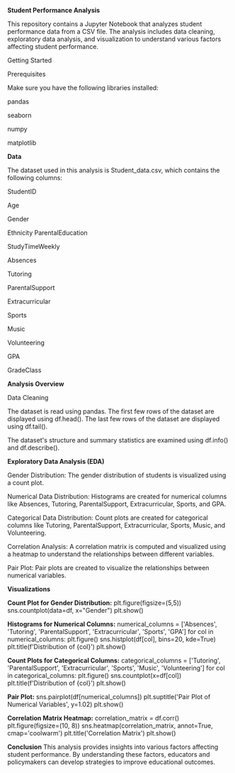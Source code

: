 **Student Performance Analysis**

This repository contains a Jupyter Notebook that analyzes student performance data from a CSV file. The analysis includes data cleaning, exploratory data analysis, and visualization to understand various factors affecting student performance.

Getting Started

Prerequisites

Make sure you have the following libraries installed:

pandas

seaborn

numpy

matplotlib


**Data**

The dataset used in this analysis is Student_data.csv, which contains the following columns:

StudentID

Age

Gender

Ethnicity
ParentalEducation

StudyTimeWeekly

Absences

Tutoring

ParentalSupport

Extracurricular

Sports

Music

Volunteering

GPA

GradeClass



**Analysis Overview**

Data Cleaning

The dataset is read using pandas.
The first few rows of the dataset are displayed using df.head().
The last few rows of the dataset are displayed using df.tail().

The dataset's structure and summary statistics are examined using df.info() and df.describe().


**Exploratory Data Analysis (EDA)**

Gender Distribution: The gender distribution of students is visualized using a count plot.

Numerical Data Distribution: Histograms are created for numerical columns like Absences, Tutoring, ParentalSupport, Extracurricular, Sports, and GPA.

Categorical Data Distribution: Count plots are created for categorical columns like Tutoring, ParentalSupport, Extracurricular, Sports, Music, and Volunteering.

Correlation Analysis: A correlation matrix is computed and visualized using a heatmap to understand the relationships between different variables.

Pair Plot: Pair plots are created to visualize the relationships between numerical variables.

**Visualizations**

**Count Plot for Gender Distribution:**
plt.figure(figsize=(5,5))
sns.countplot(data=df, x="Gender")
plt.show()


**Histograms for Numerical Columns:**
numerical_columns = ['Absences', 'Tutoring', 'ParentalSupport', 'Extracurricular', 'Sports', 'GPA']
for col in numerical_columns:
    plt.figure()
    sns.histplot(df[col], bins=20, kde=True)
    plt.title(f'Distribution of {col}')
    plt.show()


**Count Plots for Categorical Columns:**
categorical_columns = ['Tutoring', 'ParentalSupport', 'Extracurricular', 'Sports', 'Music', 'Volunteering']
for col in categorical_columns:
    plt.figure()
    sns.countplot(x=df[col])
    plt.title(f'Distribution of {col}')
    plt.show()


**Pair Plot:**
sns.pairplot(df[numerical_columns])
plt.suptitle('Pair Plot of Numerical Variables', y=1.02)
plt.show()


**Correlation Matrix Heatmap:**
correlation_matrix = df.corr()
plt.figure(figsize=(10, 8))
sns.heatmap(correlation_matrix, annot=True, cmap='coolwarm')
plt.title('Correlation Matrix')
plt.show()


**Conclusion**
This analysis provides insights into various factors affecting student performance. By understanding these factors, educators and policymakers can develop strategies to improve educational outcomes.

